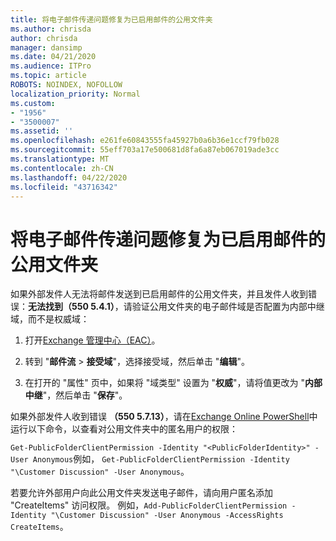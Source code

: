 ```yaml
---
title: 将电子邮件传递问题修复为已启用邮件的公用文件夹
ms.author: chrisda
author: chrisda
manager: dansimp
ms.date: 04/21/2020
ms.audience: ITPro
ms.topic: article
ROBOTS: NOINDEX, NOFOLLOW
localization_priority: Normal
ms.custom:
- "1956"
- "3500007"
ms.assetid: ''
ms.openlocfilehash: e261fe60843555fa45927b0a6b36e1ccf79fb028
ms.sourcegitcommit: 55eff703a17e500681d8fa6a87eb067019ade3cc
ms.translationtype: MT
ms.contentlocale: zh-CN
ms.lasthandoff: 04/22/2020
ms.locfileid: "43716342"
---
```

# <a name="fix-email-delivery-issues-to-mail-enabled-public-folders"></a>将电子邮件传递问题修复为已启用邮件的公用文件夹

如果外部发件人无法将邮件发送到已启用邮件的公用文件夹，并且发件人收到错误：**无法找到（550 5.4.1）**，请验证公用文件夹的电子邮件域是否配置为内部中继域，而不是权威域：

1. 打开[Exchange 管理中心（EAC）](https://docs.microsoft.com/Exchange/exchange-admin-center)。

2. 转到 "**邮件流** \> **接受域**"，选择接受域，然后单击 "**编辑**"。

3. 在打开的 "属性" 页中，如果将 "域类型" 设置为 "**权威**"，请将值更改为 "**内部中继**"，然后单击 "**保存**"。

如果外部发件人收到错误 **（550 5.7.13）**，请在[Exchange Online PowerShell](https://docs.microsoft.com/powershell/exchange/exchange-online/connect-to-exchange-online-powershell/connect-to-exchange-online-powershell)中运行以下命令，以查看对公用文件夹中的匿名用户的权限：

`Get-PublicFolderClientPermission -Identity "<PublicFolderIdentity>" -User Anonymous`例如， `Get-PublicFolderClientPermission -Identity "\Customer Discussion" -User Anonymous`。

若要允许外部用户向此公用文件夹发送电子邮件，请向用户匿名添加 "CreateItems" 访问权限。 例如，`Add-PublicFolderClientPermission -Identity "\Customer Discussion" -User Anonymous -AccessRights CreateItems`。
